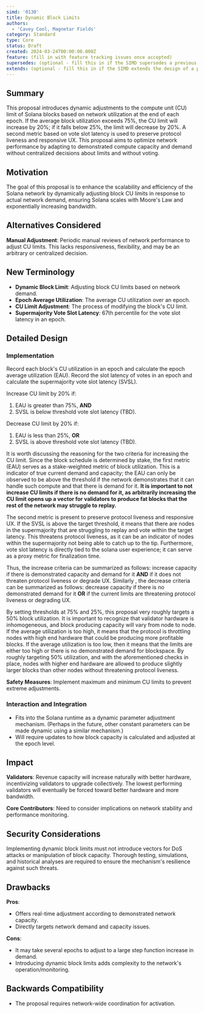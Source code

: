 ```yaml
---
simd: '0130'
title: Dynamic Block Limits
authors:
  - 'Cavey Cool, Magnetar Fields'
category: Standard
type: Core
status: Draft
created: 2024-03-24T00:00:00.000Z
feature: (fill in with feature tracking issues once accepted)
supersedes: (optional - fill this in if the SIMD supersedes a previous SIMD)
extends: (optional - fill this in if the SIMD extends the design of a previous SIMD)
---
```


## Summary

This proposal introduces dynamic adjustments to the compute unit (CU) limit of
Solana blocks based on network utilization at the end of each epoch. If the
average block utilization exceeds 75%, the CU limit will increase by 20%;
if it falls below 25%, the limit will decrease by 20%. A second metric based on
vote slot latency is used to preserve protocol liveness and responsive UX. This
proposal aims to optimize network performance by adapting to demonstrated
compute capacity and demand without centralized decisions about limits and
without voting.

## Motivation

The goal of this proposal is to enhance the scalability and efficiency of the
Solana network by dynamically adjusting block CU limits in response to actual
network demand, ensuring Solana scales with Moore's Law and exponentially
increasing bandwidth.

## Alternatives Considered

**Manual Adjustment**: Periodic manual reviews of network performance to adjust
CU limits. This lacks responsiveness, flexibility, and may be an arbitrary or
centralized decision.

## New Terminology

- **Dynamic Block Limit**: Adjusting block CU limits based on network demand.
- **Epoch Average Utilization**: The average CU utilization over an epoch.
- **CU Limit Adjustment**: The process of modifying the block's CU limit.
- **Supermajority Vote Slot Latency**: 67th percentile for the vote slot latency
in an epoch.

## Detailed Design

### Implementation

Record each block's CU utilization in an epoch and calculate the epoch average
utilization (EAU). Record the slot latency of votes in an epoch and calculate the
supermajority vote slot latency (SVSL).

Increase CU limit by 20% if:

1. EAU is greater than 75%, **AND**
2. SVSL is below threshold vote slot latency (TBD).

Decrease CU limit by 20% if:

1. EAU is less than 25%, **OR**
2. SVSL is above threshold vote slot latency (TBD).

It is worth discussing the reasoning for the two criteria for increasing the CU
limit. Since the block schedule is determined by stake, the first metric (EAU)
serves as a stake-weighted metric of block utilization. This is a indicator of
true current demand and capacity; the EAU can only be observed to be above the
threshold if the network demonstrates that it can handle such compute and that there
is demand for it. **It is important to not increase CU limits if there is no demand
for it, as arbitrarily increasing the CU limit opens up a vector for validators
to produce fat blocks that the rest of the network may struggle to replay.**

The second metric is present to preserve protocol liveness and responsive UX. If
the SVSL is above the target threshold, it means that there are nodes in the
supermajority that are struggling to replay and vote within the target latency.
This threatens protocol liveness, as it can be an indicator of nodes within the
supermajority not being able to catch up to the tip. Furthermore, vote slot
latency is directly tied to the solana user experience; it can serve as a proxy
metric for finalization time.

Thus, the increase criteria can be summarized as follows: increase capacity if
there is demonstrated capacity and demand for it **AND** if it does not threaten
protocol liveness or degrade UX. Similarly , the decrease criteria can be
summarized as follows: decrease capacity if there is no demonstrated demand for
it **OR** if the current limits are threatening protocol liveness or degrading UX.

By setting thresholds at 75% and 25%, this proposal very roughly targets a 50%
block utilization. It is important to recognize that validator hardware is
inhomogeneous, and block producing capacity will vary from node to node. If the
average utilization is too high, it means that the protocol is throttling nodes
with high end hardware that could be producing more profitable blocks. If the
average utilization is too low, then it means that the limits are either too
high or there is no demonstrated demand for blockspace. By roughly targeting 50%
utilization, and with the aforementioned checks in place, nodes with higher end
hardware are allowed to produce slightly larger blocks than other nodes without
threatening protocol liveness.

**Safety Measures**: Implement maximum and minimum CU limits to prevent extreme adjustments.

### Interaction and Integration

- Fits into the Solana runtime as a dynamic parameter adjustment mechanism.
(Perhaps in the future, other constant parameters can be made dynamic using a
similar mechanism.)
- Will require updates to how block capacity is calculated and adjusted at the
epoch level.

## Impact

**Validators**: Revenue capacity will increase naturally with better hardware,
incentivizing validators to upgrade collectively. The lowest performing validators
will eventually be forced toward better hardware and more bandwidth.

**Core Contributors**: Need to consider implications on network stability and
performance monitoring.

## Security Considerations

Implementing dynamic block limits must not introduce vectors for DoS attacks or
manipulation of block capacity. Thorough testing, simulations, and historical
analyses are required to ensure the mechanism's resilience against such threats.

## Drawbacks

**Pros**:

- Offers real-time adjustment according to demonstrated network capacity.
- Directly targets network demand and capacity issues.

**Cons**:

- It may take several epochs to adjust to a large step function increase in demand.
- Introducing dynamic block limits adds complexity to the network's operation/monitoring.

## Backwards Compatibility

- The proposal requires network-wide coordination for activation.
